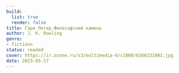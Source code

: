 ```yaml
---
build:
  list: true
  render: false
title: Гари Потер.Философский камень
author: J. K. Rowling
genre:
- fictionn
status: readed
cover: https://ir.ozone.ru/s3/multimedia-6/c1000/6366331002.jpg
date: 2023-05-17
---
```


